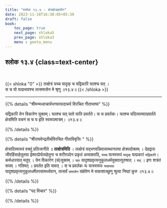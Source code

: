```yaml
---
title: "श्लोक १३.४ - क्षेत्रक्षेत्रज्ञयोग"
date: 2023-11-18T16:38:05+05:30
draft: false
book:
    toc_page: true
    next_page: shloka5
    prev_page: shloka3
    menu : geeta_menu
---
```




## श्लोक १३.४ {class=text-center}

<br/>

{{< shloka  "0"  >}}
तत्क्षेत्रं यच्च यादृक् च यद्विकारि यतश्च यत् ।  
स च यो यत्प्रभावश्च तत्समासेन मे श्रृणु ॥१३.४॥
{{< /shloka >}}

---


{{% details "श्रीमन्मध्वाचार्यभगवत्पादाचर्य विरचित  गीताभाष्य" %}}

यद्विकारि येन विकारेण युक्तम्। यतश्च यत् यतो याति प्रवर्तते। 
स च प्रवर्तकः। यतश्च यदित्यस्मात्प्रवर्तते क्षेत्रमिति वचनं 
स च य इति स्वरूपमात्रम्।  ॥१३.४॥

{{% /details %}}



{{% details "श्रीराघवेन्द्रतीर्थविरचित गीताविवृत्तिः " %}}

क्षेत्रादिस्वरूपं वक्तुं प्रतिजानीते ॥ **तत्क्षेत्रमिति** । 
तत्क्षेत्रं यद्भगवन्निवासस्थानतया  क्षेत्रपदोक्तम्‌ । 
देहद्वारा जीवहिंसाहेतुतया ईश्वरप्रेर्यत्वहेतुना च शरीरपदेन प्रकृतं 
अव्यक्तादि, `यच्च` यत्स्वरूपं `यादृक्` यत्प्रकारं `यद्विकारि`। 
कर्मधारयात् मतुप् । येन विकारेण (सं)युक्तम् । 
`यतः` यादृशप्रवृत्त्यनुकूलधर्मयुक्तात्पुरुषात्‌ । 
`यत्‌` । इणः शत्रंतं रूपम्‌ । गतिमत्‌ ।
प्रवर्तत इति यावत्‌ । स च प्रवर्तकः यः यत्स्वरूपः `यत्प्रभावः`
यादृशप्रवृत्त्यनुकूलधर्मेतरसामर्थ्यवान्‌, तत्सर्वं `समासेन` 
संक्षेपेण मे सकाशाच्छुणु
श्रुत्वा निष्ठां कुरु  ॥१३.४॥

{{% /details %}}



{{% details "पद विचार" %}}


{{% /details %}}

